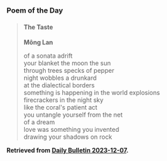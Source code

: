 ### Poem of the Day

> #### The Taste
> **Mông Lan**
>
> of a sonata adrift  
> your blanket the moon the sun  
> through trees specks of pepper  
> night wobbles a drunkard  
> at the dialectical borders  
> something is happening in the world explosions  
> firecrackers in the night sky  
> like the coral's patient act  
> you untangle yourself from the net  
> of a dream  
> love was something you invented  
> drawing your shadows on rock

**Retrieved from [Daily Bulletin 2023-12-07](https://albertttan.github.io/daily-bulletin/2023-12-07.html).**